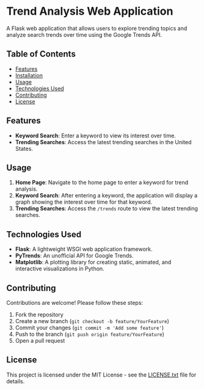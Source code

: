 # Trend Analysis Web Application

A Flask web application that allows users to explore trending topics and analyze search trends over time using the Google Trends API.

## Table of Contents

- [Features](#features)
- [Installation](#installation)
- [Usage](#usage)
- [Technologies Used](#technologies-used)
- [Contributing](#contributing)
- [License](#license)

## Features

- **Keyword Search**: Enter a keyword to view its interest over time.
- **Trending Searches**: Access the latest trending searches in the United States.


## Usage

1. **Home Page**: Navigate to the home page to enter a keyword for trend analysis.
2. **Keyword Search**: After entering a keyword, the application will display a graph showing the interest over time for that keyword.
3. **Trending Searches**: Access the `/trends` route to view the latest trending searches.

## Technologies Used

- **Flask**: A lightweight WSGI web application framework.
- **PyTrends**: An unofficial API for Google Trends.
- **Matplotlib**: A plotting library for creating static, animated, and interactive visualizations in Python.

## Contributing

Contributions are welcome! Please follow these steps:

1. Fork the repository
2. Create a new branch (`git checkout -b feature/YourFeature`)
3. Commit your changes (`git commit -m 'Add some feature'`)
4. Push to the branch (`git push origin feature/YourFeature`)
5. Open a pull request

## License

This project is licensed under the MIT License - see the [LICENSE.txt](LICENSE.txt) file for details.
